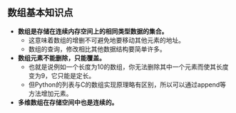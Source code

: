 ## 数组基本知识点
* **数组是存储在连续内存空间上的相同类型数据的集合。**
    * 这意味着数组的增删不可避免地要移动其他元素的地址。
    * 数组的查询，修改相比其他数据结构要简单许多。
* **数组元素不能删除，只能覆盖。**
    * 也就是说例如一个长度为10的数组，你无法删除其中一个元素而使其长度变为9，它只能是定长。
    * 但Python的列表与C的数组实现原理略有区别，所以可以通过append等方法增加元素。
* **多维数组在存储空间中也是连续的。**
